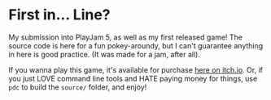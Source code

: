 # First in... Line?
My submission into PlayJam 5, as well as my first released game! The source code is here for a fun pokey-aroundy, but I can't guarantee anything in here is good practice. (It was made for a jam, after all).

If you wanna play this game, it's available for purchase [here on itch.io](https://stuffbyrae.itch.io/first-in-line). Or, if you just LOVE command line tools and HATE paying money for things, use `pdc` to build the `source/` folder, and enjoy!
